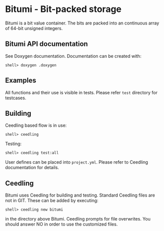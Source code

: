 # Bitumi - Bit-packed storage

Bitumi is a bit value container. The bits are packed into an
continuous array of 64-bit unsigned integers.

## Bitumi API documentation

See Doxygen documentation. Documentation can be created with:

    shell> doxygen .doxygen


## Examples

All functions and their use is visible in tests. Please refer `test`
directory for testcases.


## Building

Ceedling based flow is in use:

    shell> ceedling

Testing:

    shell> ceedling test:all

User defines can be placed into `project.yml`. Please refer to
Ceedling documentation for details.


## Ceedling

Bitumi uses Ceedling for building and testing. Standard Ceedling files
are not in GIT. These can be added by executing:

    shell> ceedling new bitumi

in the directory above Bitumi. Ceedling prompts for file
overwrites. You should answer NO in order to use the customized files.
